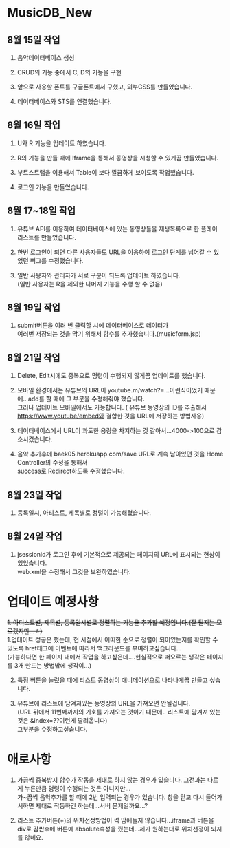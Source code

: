 # MusicDB_New

## 8월 15일 작업

1. 음악데이터베이스 생성

2. CRUD의 기능 중에서 C, D의 기능을 구현

3. 앞으로 사용할 폰트를 구글폰트에서 구했고, 외부CSS를 만들었습니다.

4. 데이터베이스와 STS를 연결했습니다.

## 8월 16일 작업

1. U와 R 기능을 업데이트 하였습니다.

2. R의 기능을 만들 때에 Iframe을 통해서 동영상을 시청할 수 있게끔 만들었습니다.

3. 부트스트랩을 이용해서 Table이 보다 깔끔하게 보이도록 작업했습니다.

4. 로그인 기능을 만들었습니다.

## 8월 17~18일 작업

1. 유튜브 API를 이용하여 데이터베이스에 있는 동영상들을 재생목록으로 한 플레이 리스트를 만들었습니다.

2. 한번 로그인이 되면 다른 사용자들도 URL을 이용하여 로그인 단계를 넘어갈 수 있었던 버그를 수정했습니다.

3. 일반 사용자와 관리자가 서로 구분이 되도록 업데이트 하였습니다.    
(일반 사용자는 R을 제외한 나머지 기능을 수행 할 수 없음)

## 8월 19일 작업

1. submit버튼을 여러 번 클릭할 시에 데이터베이스로 데이터가      
여러번 저장되는 것을 막기 위해서 함수를 추가했습니다.(musicform.jsp)

## 8월 21일 작업

1. Delete, Edit시에도 중복으로 명령이 수행되지 않게끔 업데이트를 했습니다.    

2. 모바일 환경에서는 유튜브의 URL이 youtube.m/watch?=...이런식이었기 때문에.. add를 할 때에 그 부분을 수정해줘야 했습니다.     
  그러나 업데이트 모바일에서도 가능합니다. ( 유튜브 동영상의 ID를 추출해서 https://www.youtube/embed와 결합한 것을 URL에 저장하는 방법사용)    
  
3. 데이터베이스에서 URL이 과도한 용량을 차지하는 것 같아서...4000->100으로 감소시켰습니다.   

4. 음악 추가후에 baek05.herokuapp.com/save URL로 계속 남아있던 것을 Home Controller의 수정을 통해서   
success로 Redirect하도록 수정했습니다.

## 8월 23일 작업

1. 등록일시, 아티스트, 제목별로 정렬이 가능해졌습니다.

## 8월 24일 작업

1. jsessionid가 로그인 후에 기본적으로 제공되는 페이지의 URL에 표시되는 현상이 있었습니다.   
web.xml을 수정해서 그것을 보완하였습니다. 

# 업데이트 예정사항
~~1. 아티스트별, 제목별, 등록일시별로 정렬하는 기능을 추가할 예정입니다.(잘 될지는 모르겠지만...ㅎ)~~     
1.업데이트 성공은 했는데, 현 시점에서 어떠한 순으로 정렬이 되어있는지를 확인할 수 있도록 href태그에 이벤트에 따라서 백그라운드를 부여하고싶습니다...    
(가능하다면 한 페이지 내에서 작업을 하고싶은데....현실적으로 떠오르는 생각은 페이지를 3개 만드는 방법밖에 생각이...)

2. 특정 버튼을 눌렀을 때에 리스트 동영상이 애니메이션으로 나타나게끔 만들고 싶습니다.

3. 유튜브에 리스트에 담겨져있는 동영상의 URL을 가져오면 안될겁니다.     
(URL 뒤에서 11번째까지의 기호를 가져오는 것이기 때문에.. 리스트에 담겨져 있는 것은 &index=??이런게 딸려옵니다)    
그부분을 수정하고싶습니다. 


# 애로사항

1. 가끔씩 중복방지 함수가 작동을 제대로 하지 않는 경우가 있습니다. 그전과는 다르게 누른만큼 명령이 수행되는 것은 아니지만...   
가~끔씩 음악추가를 할 때에 2번 입력되는 경우가 있습니다. 창을 닫고 다시 들어가서하면 제대로 작동하긴 하는데...서버 문제일까요...?   

2. 리스트 추가버튼(+)의 위치선정방법이 썩 맘에들지 않습니다...iframe과 버튼을 div로 감싼후에 버튼에 absolute속성을 줬는데...제가 원하는대로 위치선정이 되지를 않네요.
